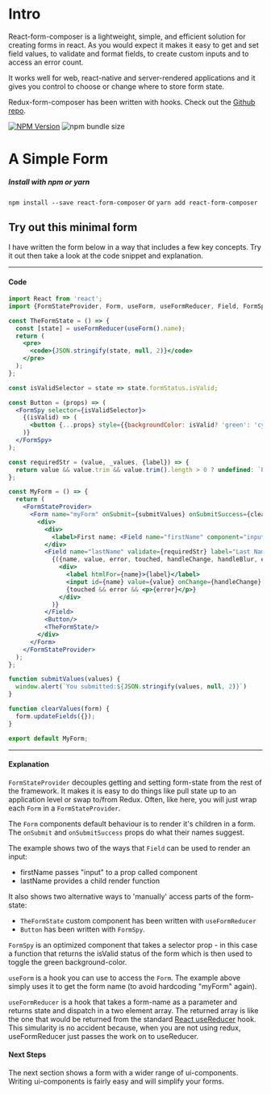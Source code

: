 # Intro
React-form-composer is a lightweight, simple, and efficient solution for creating forms in react. As you would expect it makes it easy to get and set field values, to validate and format fields, to create custom inputs and to access an error count.

It works well for web, react-native and server-rendered applications and it gives you control to choose or change where to store form state.

Redux-form-composer has been written with hooks. Check out the [Github repo](https://github.com/chrisfield/react-form-composer). 

[![NPM Version](https://img.shields.io/npm/v/react-form-composer.svg?style=flat)](https://www.npmjs.com/package/react-form-composer)
![npm bundle size](https://img.shields.io/bundlephobia/minzip/react-form-composer.svg)


# A Simple Form
##### Install with npm or yarn
`npm install --save react-form-composer` or `yarn add react-form-composer`

## Try out this minimal form

I have written the form below in a way that includes a few key concepts. Try it out then take a look at the code snippet and explanation.

<!-- STORY -->

---
#### Code
```jsx
import React from 'react';
import {FormStateProvider, Form, useForm, useFormReducer, Field, FormSpy} from 'react-form-composer';

const TheFormState = () => {
  const [state] = useFormReducer(useForm().name);
  return (
    <pre>
      <code>{JSON.stringify(state, null, 2)}</code>
    </pre>
  );
};

const isValidSelector = state => state.formStatus.isValid;

const Button = (props) => (
  <FormSpy selector={isValidSelector}>
    {(isValid) => (
      <button {...props} style={{backgroundColor: isValid? 'green': 'cyan'}} >Submit</button>
    )}
  </FormSpy>
);

const requiredStr = (value, _values, {label}) => {
  return value && value.trim && value.trim().length > 0 ? undefined: `Please enter a value for ${label.toLowerCase()}`
};

const MyForm = () => {  
  return (
    <FormStateProvider>
      <Form name="myForm" onSubmit={submitValues} onSubmitSuccess={clearValues}>
        <div>
          <div>
            <label>First name: <Field name="firstName" component="input"/></label>
          </div>
          <Field name="lastName" validate={requiredStr} label="Last Name:">
            {({name, value, error, touched, handleChange, handleBlur, elementRef, label}) => (
              <div>
                <label htmlFor={name}>{label}</label>
                <input id={name} value={value} onChange={handleChange} onBlur={handleBlur} ref={elementRef}/>
                {touched && error && <p>{error}</p>}
              </div>
            )}
          </Field>
          <Button/>
          <TheFormState/> 
        </div>
      </Form>
    </FormStateProvider>
  );
};

function submitValues(values) {
  window.alert(`You submitted:${JSON.stringify(values, null, 2)}`)
}

function clearValues(form) {
  form.updateFields({});
}

export default MyForm;
```
---

#### Explanation
`FormStateProvider` decouples getting and setting form-state from the rest of the framework. It makes it is easy to do things like  pull state up to an application level or swap to/from Redux. Often, like here, you will just wrap each `Form` in a `FormStateProvider`.

The `Form` components default behaviour is to render it's children in a form. The `onSubmit` and `onSubmitSuccess` props do what their names suggest.

The example shows two of the ways that `Field` can be used to render an input:
* firstName passes "input" to a prop called component
* lastName provides a child render function

It also shows two alternative ways to 'manually' access parts of the form-state:
* `TheFormState` custom component has been written with `useFormReducer`
* `Button` has been written with `FormSpy`.

`FormSpy` is an optimized component that takes a selector prop - in this case a function that returns the isValid status of the form which is then used to toggle the green background-color.

`useForm` is a hook you can use to access the `Form`. The example above simply uses it to get the form name (to avoid hardcoding "myForm" again).

`useFormReducer` is a hook that takes a form-name as a parameter and returns state and dispatch in a two element array. The returned array is like the one that would be returned from the standard [React useReducer](https://reactjs.org/docs/hooks-reference.html#usereducer) hook. This simularity is no accident because, when you are not using redux, useFormReducer just passes the work on to useReducer.


#### Next Steps
The next section shows a form with a wider range of ui-components. Writing ui-components is fairly easy and will simplify your forms.
